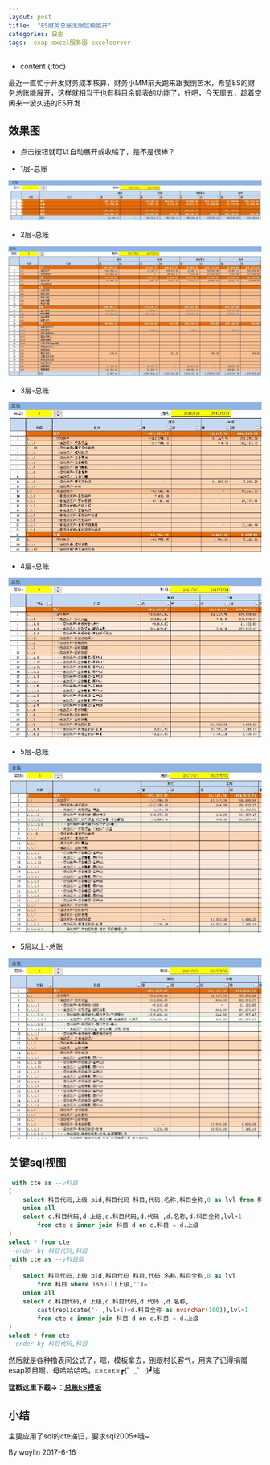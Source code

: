 ```yaml
---
layout: post
title:  "ES财务总账无限层级展开"
categories: 日志
tags:  esap excel服务器 excelserver
---
```


* content
{:toc}

最近一直忙于开发财务成本核算，财务小MM前天跑来跟我倒苦水，希望ES的财务总账能展开，这样就相当于也有科目余额表的功能了，好吧，今天周五，趁着空闲来一波久违的ES开发！

## 效果图
* 点击按钮就可以自动展开或收缩了，是不是很棒？

* 1层-总账

![](/img/log11-1.jpg)

* 2层-总账

![](/img/log11-2.jpg)

* 3层-总账

![](/img/log11-3.jpg)

* 4层-总账

![](/img/log11-4.jpg)

* 5层-总账

![](/img/log11-5.jpg)

* 5层以上-总账

![](/img/log11-6.jpg)


## 关键sql视图
```sql
 with cte as --v科目
(
    select 科目代码,上级 pid,科目代码 科目,代码,名称,科目全称,0 as lvl from 科目
    union all
    select c.科目代码,d.上级,d.科目代码,d.代码 ,d.名称,d.科目全称,lvl+1 
		from cte c inner join 科目 d on c.科目 = d.上级
)
select * from cte 
--order by 科目代码,科目
 with cte as --v科目层
(
    select 科目代码,上级 pid,科目代码 科目,代码,名称,科目全称,0 as lvl 
		from 科目 where isnull(上级,'')='' 
    union all
    select c.科目代码,d.上级,d.科目代码,d.代码 ,d.名称,
		cast(replicate('·',lvl+1)+d.科目全称 as nvarchar(100)),lvl+1 
		from cte c inner join 科目 d on c.科目 = d.上级
)
select * from cte 
--order by 科目代码,科目
```

然后就是各种撸表间公式了，嗯，模板拿去，别跟村长客气，用爽了记得捐赠esap项目啊，母哈哈哈哈，ε=ε=ε=┏(゜_゜;)┛逃

**猛戳这里下载→：[总账ES模板](/files/总账.zip)**

## 小结
主要应用了sql的cte递归，要求sql2005+哦~

By woylin 
2017-6-16
